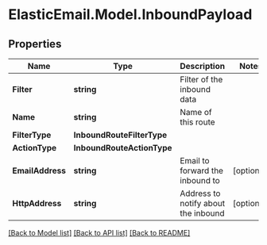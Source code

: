 # ElasticEmail.Model.InboundPayload

## Properties

Name | Type | Description | Notes
------------ | ------------- | ------------- | -------------
**Filter** | **string** | Filter of the inbound data | 
**Name** | **string** | Name of this route | 
**FilterType** | **InboundRouteFilterType** |  | 
**ActionType** | **InboundRouteActionType** |  | 
**EmailAddress** | **string** | Email to forward the inbound to | [optional] 
**HttpAddress** | **string** | Address to notify about the inbound | [optional] 

[[Back to Model list]](../README.md#documentation-for-models) [[Back to API list]](../README.md#documentation-for-api-endpoints) [[Back to README]](../README.md)

